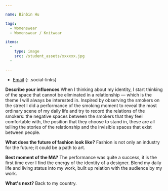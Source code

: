 ```yaml
---

name: Binbin Hu

tags:
  - Womenswear
  - Womenswear / Knitwear

items:
  -
    type: image
    src: /student_assets/xxxxxx.jpg
  -

---
```

* [Email](mailto:binbin.hu@network.rca.ac.uk)
{: .social-links}

**Describe your influences**
When I thinking about my identity, I start thinking of the space that cannot be eliminated in a relationship — which is the theme I will always be interested in. Inspired by observing the smokers on the street I did a performance of the smoking moment to reveal the most ordinary scene of my daily life and try to record the relations of the smokers: the negative spaces between the smokers that they feel comfortable with, the position that they choose to stand in, these are all telling the stories of the relationship and the invisible spaces that exist between people.

**What does the future of fashion look like?**
Fashion is not only an industry for the future; it could be a path to art.

**Best moment of the MA?**
The performance was quite a success, it is the first time ever I find the energy of the identity of a designer. Blend my daily life and living status into my work, built up relation with the audience by my work.

**What's next?**
Back to my country.

